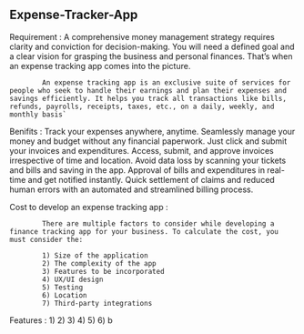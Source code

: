 ## Expense-Tracker-App

Requirement :
            A comprehensive money management strategy requires clarity and conviction for        decision-making. You will need a defined goal and a clear vision for grasping the         business and personal finances. That’s when an expense tracking app comes into the picture. 

            An expense tracking app is an exclusive suite of services for people who seek to handle their earnings and plan their expenses and savings efficiently. It helps you track all transactions like bills, refunds, payrolls, receipts, taxes, etc., on a daily, weekly, and monthly basis`

Benifits :  Track your expenses anywhere, anytime.
            Seamlessly manage your money and budget without any financial paperwork. Just click and submit your invoices and expenditures. 
            Access, submit, and approve invoices irrespective of time and location. 
            Avoid data loss by scanning your tickets and bills and saving in the app. 
            Approval of bills and expenditures in real-time and get notified instantly.
            Quick settlement of claims and reduced human errors with an automated and streamlined billing process.
           
Cost to develop an expense tracking app : 

            There are multiple factors to consider while developing a finance tracking app for your business. To calculate the cost, you must consider the:

            1) Size of the application 
            2) The complexity of the app
            3) Features to be incorporated
            4) UX/UI design
            5) Testing
            6) Location
            7) Third-party integrations 

Features : 
            1) 
            2) 
            3) 
            4) 
            5) 
            6) b        

